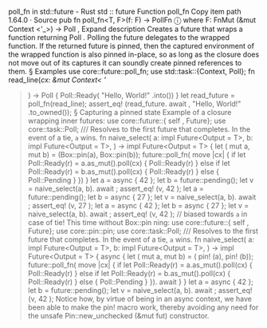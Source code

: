 poll_fn in std::future - Rust
std
::
future
Function
poll_fn
Copy item path
1.64.0
·
Source
pub fn poll_fn<T, F>(f: F) ->
PollFn
<F>
ⓘ
where
    F:
FnMut
(&mut
Context
<'_>) ->
Poll
<T>,
Expand description
Creates a future that wraps a function returning
Poll
.
Polling the future delegates to the wrapped function. If the returned future is pinned, then the
captured environment of the wrapped function is also pinned in-place, so as long as the closure
does not move out of its captures it can soundly create pinned references to them.
§
Examples
use
core::future::poll_fn;
use
std::task::{Context, Poll};
fn
read_line(_cx:
&mut
Context<
'_
>) -> Poll<String> {
    Poll::Ready(
"Hello, World!"
.into())
}
let
read_future = poll_fn(read_line);
assert_eq!
(read_future.
await
,
"Hello, World!"
.to_owned());
§
Capturing a pinned state
Example of a closure wrapping inner futures:
use
core::future::{
self
, Future};
use
core::task::Poll;
/// Resolves to the first future that completes. In the event of a tie, `a` wins.
fn
naive_select<T>(
    a:
impl
Future<Output = T>,
    b:
impl
Future<Output = T>,
) ->
impl
Future<Output = T>
{
let
(
mut
a,
mut
b) = (Box::pin(a), Box::pin(b));
    future::poll_fn(
move
|cx| {
if let
Poll::Ready(r) = a.as_mut().poll(cx) {
            Poll::Ready(r)
        }
else if let
Poll::Ready(r) = b.as_mut().poll(cx) {
            Poll::Ready(r)
        }
else
{
            Poll::Pending
        }
    })
}
let
a =
async
{
42
};
let
b = future::pending();
let
v = naive_select(a, b).
await
;
assert_eq!
(v,
42
);
let
a = future::pending();
let
b =
async
{
27
};
let
v = naive_select(a, b).
await
;
assert_eq!
(v,
27
);
let
a =
async
{
42
};
let
b =
async
{
27
};
let
v = naive_select(a, b).
await
;
assert_eq!
(v,
42
);
// biased towards `a` in case of tie!
This time without
Box::pin
ning:
use
core::future::{
self
, Future};
use
core::pin::pin;
use
core::task::Poll;
/// Resolves to the first future that completes. In the event of a tie, `a` wins.
fn
naive_select<T>(
    a:
impl
Future<Output = T>,
    b:
impl
Future<Output = T>,
) ->
impl
Future<Output = T>
{
async
{
let
(
mut
a,
mut
b) = (
pin!
(a),
pin!
(b));
        future::poll_fn(
move
|cx| {
if let
Poll::Ready(r) = a.as_mut().poll(cx) {
                Poll::Ready(r)
            }
else if let
Poll::Ready(r) = b.as_mut().poll(cx) {
                Poll::Ready(r)
            }
else
{
                Poll::Pending
            }
        }).
await
}
}
let
a =
async
{
42
};
let
b = future::pending();
let
v = naive_select(a, b).
await
;
assert_eq!
(v,
42
);
Notice how, by virtue of being in an
async
context, we have been able to make the
pin!
macro work, thereby avoiding any need for the
unsafe
Pin::new_unchecked
(&mut fut)
constructor.